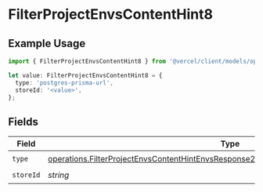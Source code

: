 # FilterProjectEnvsContentHint8

## Example Usage

```typescript
import { FilterProjectEnvsContentHint8 } from '@vercel/client/models/operations';

let value: FilterProjectEnvsContentHint8 = {
  type: 'postgres-prisma-url',
  storeId: '<value>',
};
```

## Fields

| Field     | Type                                                                                                                                                                                               | Required           | Description |
| --------- | -------------------------------------------------------------------------------------------------------------------------------------------------------------------------------------------------- | ------------------ | ----------- |
| `type`    | [operations.FilterProjectEnvsContentHintEnvsResponse200ApplicationJSONResponseBody18Type](../../models/operations/filterprojectenvscontenthintenvsresponse200applicationjsonresponsebody18type.md) | :heavy_check_mark: | N/A         |
| `storeId` | _string_                                                                                                                                                                                           | :heavy_check_mark: | N/A         |
